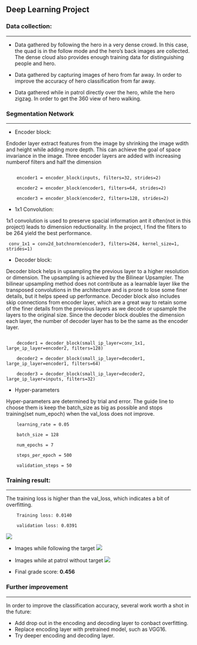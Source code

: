 ## Deep Learning Project


### Data collection:
----------------

-   Data gathered by following the hero in a very dense crowd. In this case, the quad is in the follow mode and the hero’s back images are collected. The dense
cloud also provides enough training data for distinguishing people and hero.

-   Data gathered by capturing images of hero from far away. In order to improve the accuracy of hero classification from far away.

-   Data gathered while in patrol directly over the hero, while the hero zigzag. In order to get the 360 view of hero walking.

### Segmentation Network 
----------------

-   Encoder block: 

Endoder layer extract features from the image by shrinking the image wdith and height while adding more depth. This can achieve the goal of space invariance in the image. Three encoder layers are added with increasing numberof filters and half the dimension

```

    encoder1 = encoder_block(inputs, filters=32, strides=2)

    encoder2 = encoder_block(encoder1, filters=64, strides=2)

    encoder3 = encoder_block(encoder2, filters=128, strides=2)

```

-   1x1 Convolution:

1x1 convolution is used to preserve spacial information ant it often(not in this project) leads to dimension reductionality. In the project, I find the filters to be 264 yield the best performance.

```
 conv_1x1 = conv2d_batchnorm(encoder3, filters=264, kernel_size=1, strides=1)
```

-   Decoder block:

Decoder block helps in upsampling the previous layer to a higher resolution or dimension. The upsampling is achieved by the Bilinear Upsampler. The bilinear upsampling method does not contribute as a learnable layer like the transposed convolutions in the architecture and is prone to lose some finer details, but it helps speed up performance. Decoder block also includes skip connections from encoder layer, which are a great way to retain some of the finer details from the previous layers as we decode or upsample the layers to the original size. Since the decoder block doubles the dimension each layer, the number of decoder layer has to be the same as the encoder layer.

```

    decoder1 = decoder_block(small_ip_layer=conv_1x1, large_ip_layer=encoder2, filters=128)

    decoder2 = decoder_block(small_ip_layer=decoder1, large_ip_layer=encoder1, filters=64)

    decoder3 = decoder_block(small_ip_layer=decoder2, large_ip_layer=inputs, filters=32)
```

-   Hyper-parameters

Hyper-parameters are determined by trial and error. The guide line to choose them is keep the batch_size as big as possible and stops training(set num_epoch) when the val_loss does not improve.

```
	learning_rate = 0.05
	
	batch_size = 128
	
	num_epochs = 7
	
	steps_per_epoch = 500
	
	validation_steps = 50
```


### Training result:
----------------
The training loss is higher than the val_loss, which indicates a bit of overfitting.
```
	Training loss: 0.0140

	validation loss: 0.0391
```

![](https://i.imgur.com/beFw7GI.png)

-   Images while following the target
![](https://i.imgur.com/1JCqDDU.png)


-   Images while at patrol without target
![](https://i.imgur.com/BDVLMlj.png)

- Final grade score: **0.456**

### Further improvement
--------
In order to improve the classification accuracy, several work worth a shot in the future:

- Add drop out in the encoding and decoding layer to conbact overfitting.
- Replace encoding layer with pretrained model, such as VGG16.
- Try deeper encoding and decoding layer.
